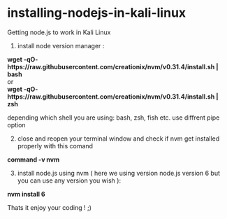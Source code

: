 # installing-nodejs-in-kali-linux
Getting node.js to work in Kali Linux

1) install node version manager : <br>
<p>
<strong> wget -qO- https://raw.githubusercontent.com/creationix/nvm/v0.31.4/install.sh | bash </strong> <br>
        or <br>
<strong> wget -qO- https://raw.githubusercontent.com/creationix/nvm/v0.31.4/install.sh | zsh </strong> <br> 

depending which shell you are using: bash, zsh, fish etc. use diffrent pipe option  </p>

2) close and reopen your terminal window and check if nvm get installed properly with this comand 

<strong> command -v nvm </strong>

3) install node.js using nvm ( here we using version node.js version 6 but you can use any version you wish ):

<strong> nvm install 6 </strong>

Thats it enjoy your coding ! ;)
